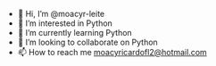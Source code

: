 - 👋 Hi, I’m @moacyr-leite
- 👀 I’m interested in Python
- 🌱 I’m currently learning Python
- 💞️ I’m looking to collaborate on Python
- 📫 How to reach me moacyricardofl2@hotmail.com

<!---
moacyr-leite/moacyr-leite is a ✨ special ✨ repository because its `README.md` (this file) appears on your GitHub profile.
You can click the Preview link to take a look at your changes.
--->
